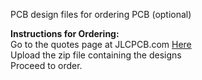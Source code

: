 PCB design files for ordering PCB (optional)

**Instructions for Ordering:** <br>
Go to the quotes page at JLCPCB.com [Here](https://jlcpcb.com/quote#/) <br>
Upload the zip file containing the designs <br>
Proceed to order. <br>

